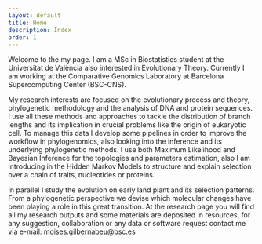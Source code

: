 ```yaml
---
layout: default
title: Home
description: Index
order: 1
---
```


Welcome to the my page. I am a MSc in Biostatistics student at the Universitat
de València also interested in Evolutionary Theory. Currently I am working at
the Comparative Genomics Laboratory at Barcelona Supercomputing Center (BSC-CNS).

My research interests are focused on the evolutionary process and theory,
phylogenetic methodology and the analysis of DNA and protein sequences. I use
all these methods and approaches to tackle the distribution of branch lengths
and its implication in crucial problems like the origin of eukaryotic cell.
To manage this data I develop some pipelines in order to improve the workflow
in phylogenomics, also looking into the inference and its underlying phylogenetic
methods. I use both Maximum Likelihood and Bayesian Inference for the topologies
and parameters estimation, also I am introducing in the Hidden Markov Models to
structure and explain selection over a chain of traits, nucleotides or proteins.

In parallel I study the evolution on early land plant and its selection
patterns. From a phylogenetic perspective we devise which molecular changes
have been playing a role in this great transition. At the research page you will
find all my research outputs and some materials are deposited in resources, for
any suggestion, collaboration or any data or software request contact me via
e-mail: [moises.gilbernabeu@bsc.es](moises.gilbernabeu@bsc.es)
